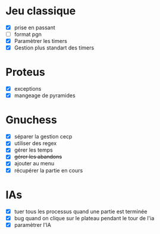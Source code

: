 # Jeu classique
 - [x] prise en passant
 - [ ] format pgn
 - [x] Paramètrer les timers
 - [x] Gestion plus standart des timers

# Proteus
 - [x] exceptions
 - [x] mangeage de pyramides

# Gnuchess
 - [x] séparer la gestion cecp
 - [x] utiliser des regex
 - [x] gérer les temps
 - [x] ~~gérer les abandons~~
 - [x] ajouter au menu
 - [x] récupérer la partie en cours

# IAs
 - [x] tuer tous les processus quand une partie est terminée
 - [x] bug quand on clique sur le plateau pendant le tour de l'ia
 - [x] paramètrer l'IA
